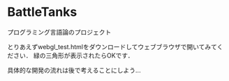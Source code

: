 # BattleTanks
プログラミング言語論のプロジェクト

とりあえずwebgl_test.htmlをダウンロードしてウェブブラウザで開いてみてください．
緑の三角形が表示されたらOKです．

具体的な開発の流れは後で考えることにしよう...
